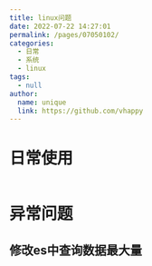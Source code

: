 ```yaml
---
title: linux问题
date: 2022-07-22 14:27:01
permalink: /pages/07050102/
categories: 
  - 日常
  - 系统
  - linux
tags: 
  - null
author: 
  name: unique
  link: https://github.com/vhappy
---
```


# 日常使用
```bash
```

# 异常问题

## 修改es中查询数据最大量
```bash

```
